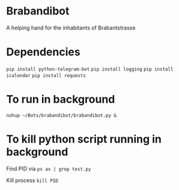 # Brabandibot
A helping hand for the inhabitants of Brabantstrasse

# Dependencies
```pip install python-telegram-bot```
```pip install logging```
```pip install icalendar```
```pip install requests```

# To run in background
```nohup ~/Bots/brabandibot/brabandibot.py &```

# To kill python script running in background
Find PID via 
```ps ax | grep test.py```

Kill process
```kill PID```
